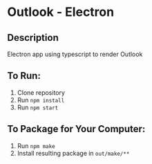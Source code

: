 # Outlook - Electron

## Description
Electron app using typescript to render Outlook

## To Run:
1. Clone repository
2. Run ```npm install```
3. Run ```npm start```

## To Package for Your Computer:
1. Run ```npm make```
2. Install resulting package in `out/make/**`

